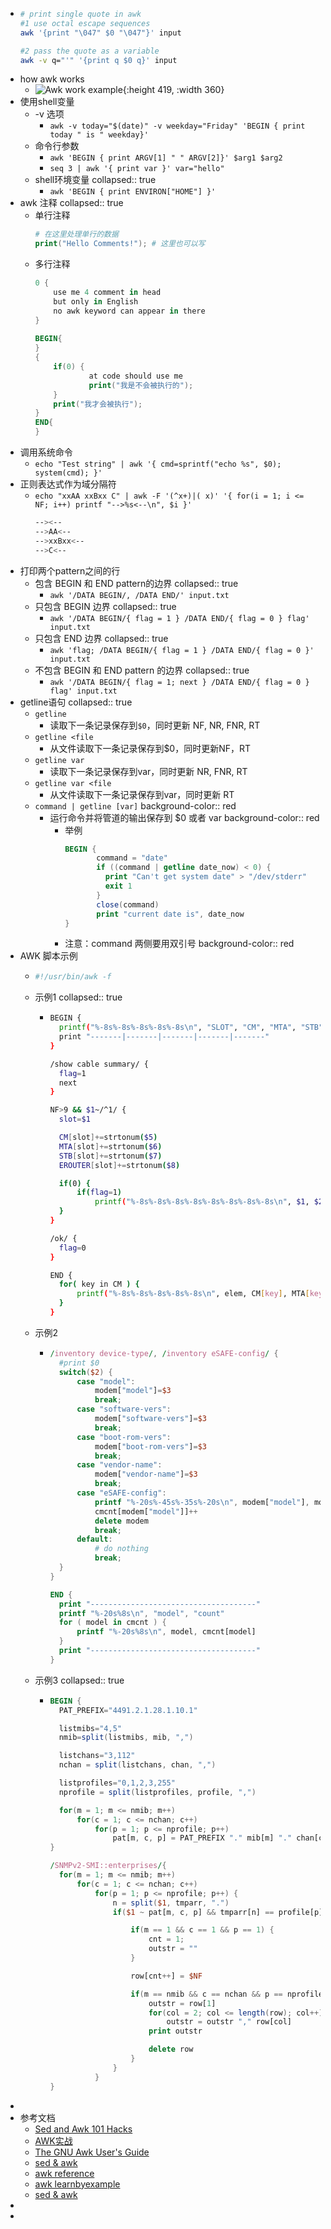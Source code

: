 - ```bash
  # print single quote in awk
  #1 use octal escape sequences
  awk '{print "\047" $0 "\047"}' input
  
  #2 pass the quote as a variable
  awk -v q="'" '{print q $0 q}' input
  ```
- how awk works
	- ![Awk work example](https://vds-admin.ru/sites/default/files/article_images/sedawk101hacks004.jpg){:height 419, :width 360}
- 使用shell变量
	- -v 选项
		- `awk -v today="$(date)" -v weekday="Friday" 'BEGIN { print today " is " weekday}'`
	- 命令行参数
		- `awk 'BEGIN { print ARGV[1] " " ARGV[2]}' $arg1 $arg2`
		- `seq 3 | awk '{ print var }' var="hello"`
	- shell环境变量
	  collapsed:: true
		- `awk 'BEGIN { print ENVIRON["HOME"] }'`
- awk 注释
  collapsed:: true
	- 单行注释
	  ```awk
	  # 在这里处理单行的数据
	  print("Hello Comments!"); # 这里也可以写
	  ```
	- 多行注释
	  ```awk
	  0 {
	      use me 4 comment in head
	      but only in English 
	      no awk keyword can appear in there
	  }
	   
	  BEGIN{
	  }
	  {
	      if(0) {
	              at code should use me
	              print("我是不会被执行的");
	      }
	      print("我才会被执行");
	  }
	  END{
	  }
	  ```
- 调用系统命令
	- `echo "Test string" | awk '{ cmd=sprintf("echo %s", $0); system(cmd); }'`
- 正则表达式作为域分隔符
	- `echo "xxAA xxBxx C" | awk -F '(^x+)|( x)' '{ for(i = 1; i <= NF; i++) printf "-->%s<--\n", $i }'`
	  ```sh
	  --><--
	  -->AA<--
	  -->xxBxx<--
	  -->C<--
	  ```
- 打印两个pattern之间的行
	- 包含 BEGIN 和 END pattern的边界
	  collapsed:: true
		- `awk '/DATA BEGIN/, /DATA END/' input.txt`
	- 只包含 BEGIN 边界
	  collapsed:: true
		- `awk '/DATA BEGIN/{ flag = 1 } /DATA END/{ flag = 0 } flag' input.txt`
	- 只包含 END 边界
	  collapsed:: true
		- `awk 'flag; /DATA BEGIN/{ flag = 1 } /DATA END/{ flag = 0 }' input.txt`
	- 不包含 BEGIN 和 END pattern 的边界
	  collapsed:: true
		- `awk '/DATA BEGIN/{ flag = 1; next } /DATA END/{ flag = 0 } flag' input.txt`
- getline语句
  collapsed:: true
	- `getline`
		- 读取下一条记录保存到`$0`，同时更新 NF, NR, FNR, RT
	- `getline <file`
		- 从文件读取下一条记录保存到$0，同时更新NF，RT
	- `getline var`
		- 读取下一条记录保存到var，同时更新 NR, FNR, RT
	- `getline var <file`
		- 从文件读取下一条记录保存到var，同时更新  RT
	- `command | getline [var]`
	  background-color:: red
		- 运行命令并将管道的输出保存到 $0 或者 var
		  background-color:: red
			- 举例
			  ```awk
			  BEGIN {
			         command = "date"
			         if ((command | getline date_now) < 0) {
			           print "Can't get system date" > "/dev/stderr"
			           exit 1
			         }
			         close(command)
			         print "current date is", date_now
			  }
			  ```
			- 注意：command 两侧要用双引号
			  background-color:: red
- AWK 脚本示例
	- ```awk
	  #!/usr/bin/awk -f
	  ```
	- 示例1
	  collapsed:: true
		- ```sh
		  BEGIN {
		  	printf("%-8s%-8s%-8s%-8s%-8s\n", "SLOT", "CM", "MTA", "STB", "EROUTER")
		  	print "-------|-------|-------|-------|-------"
		  }
		  
		  /show cable summary/ {
		  	flag=1
		  	next
		  }
		  
		  NF>9 && $1~/^1/ {
		  	slot=$1
		  
		  	CM[slot]+=strtonum($5)
		  	MTA[slot]+=strtonum($6)
		  	STB[slot]+=strtonum($7)
		  	EROUTER[slot]+=strtonum($8)
		  
		  	if(0) {
		  		if(flag=1)
		  			printf("%-8s%-8s%-8s%-8s%-8s%-8s%-8s%-8s\n", $1, $2, $3, $4, $5, $6, $7, $8)
		  	}
		  }
		  
		  /ok/ {
		  	flag=0
		  }
		  
		  END {
		  	for( key in CM ) {
		  		printf("%-8s%-8s%-8s%-8s%-8s\n", elem, CM[key], MTA[key], STB[key], EROUTER[key])
		  	}
		  }
		  ```
	- 示例2
		- ```awk
		  /inventory device-type/, /inventory eSAFE-config/ {
		  	#print $0
		  	switch($2) {
		  		case "model":
		  			modem["model"]=$3
		  			break;
		  		case "software-vers":
		  			modem["software-vers"]=$3
		  			break;
		  		case "boot-rom-vers":
		  			modem["boot-rom-vers"]=$3
		  			break;
		  		case "vendor-name":
		  			modem["vendor-name"]=$3
		  			break;
		  		case "eSAFE-config":
		  			printf "%-20s%-45s%-35s%-20s\n", modem["model"], modem["software-vers"], modem["boot-rom-vers"], modem["vendor-name"]
		  			cmcnt[modem["model"]]++
		  			delete modem
		  			break;
		  		default:
		  			# do nothing
		  			break;
		  	}
		  }
		  
		  END {
		  	print "-------------------------------------"
		  	printf "%-20s%8s\n", "model", "count"
		  	for ( model in cmcnt ) {
		  		printf "%-20s%8s\n", model, cmcnt[model]
		  	}
		  	print "-------------------------------------"
		  }
		  ```
	- 示例3
	  collapsed:: true
		- ```awk
		  BEGIN {
		  	PAT_PREFIX="4491.2.1.28.1.10.1"
		  
		  	listmibs="4,5"
		  	nmib=split(listmibs, mib, ",")
		  
		  	listchans="3,112"
		  	nchan = split(listchans, chan, ",")
		  
		  	listprofiles="0,1,2,3,255"
		  	nprofile = split(listprofiles, profile, ",")
		  
		  	for(m = 1; m <= nmib; m++)
		  		for(c = 1; c <= nchan; c++)
		  			for(p = 1; p <= nprofile; p++)
		  				pat[m, c, p] = PAT_PREFIX "." mib[m] "." chan[c] "." profile[p]
		  }
		  
		  /SNMPv2-SMI::enterprises/{
		  	for(m = 1; m <= nmib; m++)
		  		for(c = 1; c <= nchan; c++)
		  			for(p = 1; p <= nprofile; p++) {
		  				n = split($1, tmparr, ".")
		  				if($1 ~ pat[m, c, p] && tmparr[n] == profile[p]) {
		  
		  					if(m == 1 && c == 1 && p == 1) {
		  						cnt = 1;
		  						outstr = ""
		  					}
		  
		  					row[cnt++] = $NF
		  
		  					if(m == nmib && c == nchan && p == nprofile) {
		  						outstr = row[1]
		  						for(col = 2; col <= length(row); col++)
		  							outstr = outstr "," row[col]
		  						print outstr
		  
		  						delete row
		  					}
		  				}
		  			}
		  }
		  ```
-
- 参考文档
	- [Sed and Awk 101 Hacks](https://vds-admin.ru/sed-and-awk-101-hacks)
	- [AWK实战](https://book.saubcy.com/AwkInAction/HOWTO.html)
	- [The GNU Awk User's Guide](https://ftp.gnu.org/old-gnu/Manuals/gawk-3.1.1/html_node/)
	- [sed & awk](https://docstore.mik.ua/orelly/unix/sedawk/index.htm)
	- [awk reference](https://www3.physnet.uni-hamburg.de/physnet/Tru64-Unix/HTML/APS32DTE/WKXXXXXX.HTM)
	- [awk learnbyexample](https://learnbyexample.github.io/learn_gnuawk/awk-introduction.html)
	- [sed & awk](https://doc.lagout.org/operating%20system%20/linux/Sed%20%26%20Awk.pdf)
-
-